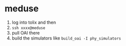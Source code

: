 # meduse

1. log into tolix and then 
2. `ssh xxxx@meduse`
3. pull OAI there 
4. build the simulators like `build_oai -I phy_simulators`
